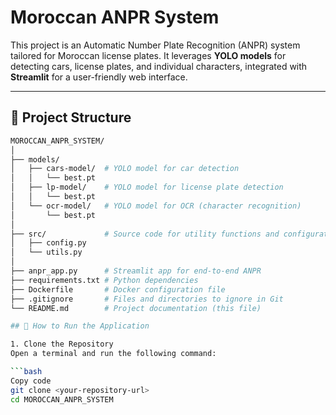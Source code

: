 # Moroccan ANPR System

This project is an Automatic Number Plate Recognition (ANPR) system tailored for Moroccan license plates. It leverages **YOLO models** for detecting cars, license plates, and individual characters, integrated with **Streamlit** for a user-friendly web interface.

---

## 📑 Project Structure

```bash
MOROCCAN_ANPR_SYSTEM/
│
├── models/
│   ├── cars-model/  # YOLO model for car detection
│   │   └── best.pt
│   ├── lp-model/    # YOLO model for license plate detection
│   │   └── best.pt
│   └── ocr-model/   # YOLO model for OCR (character recognition)
│       └── best.pt
│
├── src/             # Source code for utility functions and configurations
│   ├── config.py
│   └── utils.py
│
├── anpr_app.py      # Streamlit app for end-to-end ANPR
├── requirements.txt # Python dependencies
├── Dockerfile       # Docker configuration file
├── .gitignore       # Files and directories to ignore in Git
└── README.md        # Project documentation (this file)

## 🚀 How to Run the Application

1. Clone the Repository
Open a terminal and run the following command:

```bash
Copy code
git clone <your-repository-url>
cd MOROCCAN_ANPR_SYSTEM
```
